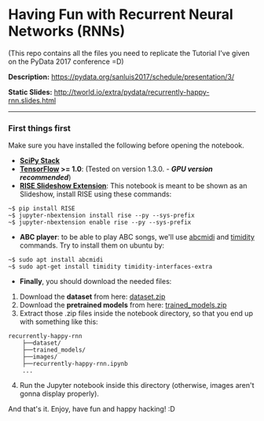 # Having Fun with Recurrent Neural Networks (RNNs)
(This repo contains all the files you need to replicate the Tutorial I've given on the PyData 2017 conference =D)

**Description:** https://pydata.org/sanluis2017/schedule/presentation/3/

**Static Slides:** http://tworld.io/extra/pydata/recurrently-happy-rnn.slides.html


---
### First things first
Make sure you have installed the following before opening the notebook.
* **[SciPy Stack](https://www.scipy.org/install.html)**
* **[TensorFlow](https://www.tensorflow.org/install/) >= 1.0**: (Tested on version 1.3.0. - _**GPU version recommended**_)
* **[RISE Slideshow Extension](https://github.com/damianavila/RISE)**: This notebook is meant to be shown as an Slideshow, install RISE using these commands:
```
~$ pip install RISE
~$ jupyter-nbextension install rise --py --sys-prefix
~$ jupyter-nbextension enable rise --py --sys-prefix
```
* **ABC player**: to be able to play ABC songs, we'll use [abcmidi](http://abc.sourceforge.net/abcMIDI/original/) and [timidity](https://sfxpt.wordpress.com/2015/02/02/how-to-play-midi-files-under-ubuntu-linux/) commands. Try to install them on ubuntu by:
```
~$ sudo apt install abcmidi
~$ sudo apt-get install timidity timidity-interfaces-extra
```

* **Finally**, you should download the needed files:

1. Download the **dataset** from here: [dataset.zip](http://tworld-ai.com/extra/pydata/dataset.zip)
2. Download the **pretrained models** from here: [trained_models.zip](http://tworld-ai.com/extra/pydata/trained_models.zip)
3. Extract those .zip files inside the notebook directory, so that you end up with something like this:
```
recurrently-happy-rnn
    ├──dataset/
    ├──trained_models/
    ├──images/
    ├──recurrently-happy-rnn.ipynb
    ...
```
4. Run the Jupyter notebook inside this directory (otherwise, images aren't gonna display properly).

And that's it.
Enjoy, have fun and happy hacking! :D

